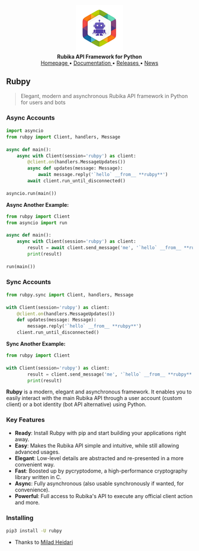 <p align="center">
    <a href="github.address">
        <img src="https://raw.githubusercontent.com/shayanheidari01/rubika/master/icon.png" alt="Rubpy" width="128">
    </a>
    <br>
    <b>Rubika API Framework for Python</b>
    <br>
    <a href="https://github.com/shayanheidari01/rubika">
        Homepage
    </a>
    •
    <a href="https://github.com/shayanheidari01/rubika/tree/master/docs">
        Documentation
    </a>
    •
    <a href="https://pypi.org/project/rubpy/#history">
        Releases
    </a>
    •
    <a href="https://t.me/rubika_library">
        News
    </a>
</p>

## Rubpy

> Elegant, modern and asynchronous Rubika API framework in Python for users and bots

### Async Accounts
```python
import asyncio
from rubpy import Client, handlers, Message

async def main():
    async with Client(session='rubpy') as client:
        @client.on(handlers.MessageUpdates())
        async def updates(message: Message):
            await message.reply('`hello` __from__ **rubpy**')
        await client.run_until_disconnected()

asyncio.run(main())
```

**Async Another Example:**
```python
from rubpy import Client
from asyncio import run

async def main():
    async with Client(session='rubpy') as client:
        result = await client.send_message('me', '`hello` __from__ **rubpy**')
        print(result)

run(main())
```

### Sync Accounts
```python
from rubpy.sync import Client, handlers, Message

with Client(session='rubpy') as client:
    @client.on(handlers.MessageUpdates())
    def updates(message: Message):
        message.reply('`hello` __from__ **rubpy**')
    client.run_until_disconnected()
```

**Sync Another Example:**
```python
from rubpy import Client

with Client(session='rubpy') as client:
        result = client.send_message('me', '`hello` __from__ **rubpy**')
        print(result)
```

**Rubpy** is a modern, elegant and asynchronous framework. It enables you to easily interact with the main Rubika API through a user account (custom client) or a bot
identity (bot API alternative) using Python.


### Key Features

- **Ready**: Install Rubpy with pip and start building your applications right away.
- **Easy**: Makes the Rubika API simple and intuitive, while still allowing advanced usages.
- **Elegant**: Low-level details are abstracted and re-presented in a more convenient way.
- **Fast**: Boosted up by pycryptodome, a high-performance cryptography library written in C.
- **Async**: Fully asynchronous (also usable synchronously if wanted, for convenience).
- **Powerful**: Full access to Rubika's API to execute any official client action and more.

### Installing

``` bash
pip3 install -U rubpy
```

- Thanks to [Milad Heidari](https://github.com/IRMilad/rubika)
